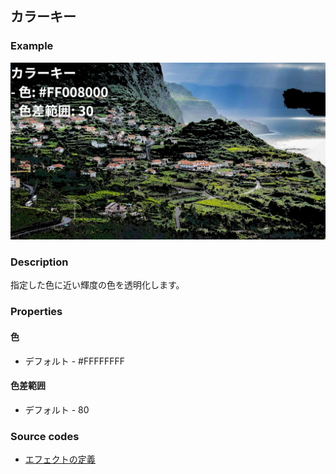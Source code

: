 ## カラーキー

### Example

![](https://raw.githubusercontent.com/b-editor/LearnBEditor/main/ja-JP/images/color-key.jpg)

### Description

指定した色に近い輝度の色を透明化します。

### Properties

#### 色

* デフォルト - #FFFFFFFF

#### 色差範囲

* デフォルト - 80

### Source codes

* [エフェクトの定義](https://github.com/b-editor/BEditor/blob/main/src/libraries/BEditor.Primitive/Effects/PrimitiveImages/ColorKey.cs)